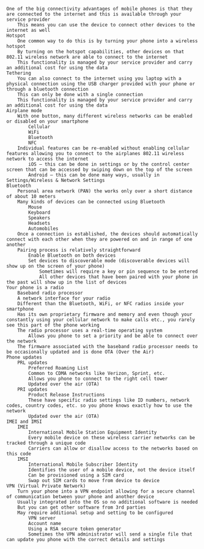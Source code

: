     One of the big connectivity advantages of mobile phones is that they are connected to the internet and this is available through your service provider
        This means you can use the device to connect other devices to the internet as well
    Hotspot
        One common way to do this is by turning your phone into a wireless hotspot
        By turning on the hotspot capabilities, other devices on that 802.11 wireless network are able to connect to the internet
        This functionality is managed by your service provider and carry an additional cost for using the data
    Tethering
        You can also connect to the internet using you laptop with a physical connection using the USB charger provided with your phone or through a bluetooth connection
        This can only be done with a single connection
        This functionality is managed by your service provider and carry an additional cost for using the data
    Airplane mode
        With one button, many different wireless networks can be enabled or disabled on your smartphone
            Cellular
            WiFi
            Bluetooth
            NFC
        Individual features can be re-enabled without enabling cellular features allowing you to connect to the airplanes 802.11 wireless network to access the internet
            iOS – this can be done in settings or by the control center screen that can be accessed by swiping down on the top of the screen
            Android – this can be done many ways, usually in Settings/Wireless & Network Settings
    Bluetooth
        Personal area network (PAN) the works only over a short distance of about 10 meters
        Many kinds of devices can be connected using Bluetooth
            Mouse
            Keyboard
            Speakers
            Headsets
            Automobiles
        Once a connection is established, the devices should automatically connect with each other when they are powered on and in range of one another
        Pairing process is relatively straightforward
            Enable Bluetooth on both devices
            Set devices to discoverable mode (discoverable devices will show up on the screen of your phone)
                Sometimes will require a key or pin sequence to be entered
                All other devices that have been paired with your phone in the past will show up in the list of devices
    Your phone is a radio
        Baseband radio processor
        A network interface for your radio
        Different than the Bluetooth, WiFi, or NFC radios inside your smartphone
        Has its own proprietary firmware and memory and even though your constantly using your cellular network to make calls etc., you rarely see this part of the phone working
        The radio processor uses a real-time operating system
            Allows you phone to set a priority and be able to connect over the network
        The firmware associated with the baseband radio processor needs to be occasionally updated and is done OTA (Over the Air)
    Phone updates
        PRL updates 
            Preferred Roaming List
            Common to CDMA networks like Verizon, Sprint, etc.
            Allows you phone to connect to the right cell tower
            Updated over the air (OTA)
        PRI updates
            Product Release Instructions
            These have specific radio settings like ID numbers, network codes, country codes, etc. so you phone knows exactly how to use the network
            Updated over the air (OTA)
    IMEI and IMSI
        IMEI 
            International Mobile Station Equipment Identity
            Every mobile device on these wireless carrier networks can be tracked through a unique code
            Carriers can allow or disallow access to the networks based on this code
        IMSI
            International Mobile Subscriber Identity
            Identifies the user of a mobile device, not the device itself
            Can be provisioned using a SIM card
            Swap out SIM cards to move from device to device
    VPN (Virtual Private Network)
        Turn your phone into a VPN endpoint allowing for a secure channel of communication between your phone and another device
        Usually integrated into the OS so no additional software is needed
        But you can get other software from 3rd parties 
        May require additional setup and setting to be configured
            VPN server
            Account name
            Using a RSA secure token generator
            Sometimes the VPN administrator will send a single file that can update you phone with the correct details and settings